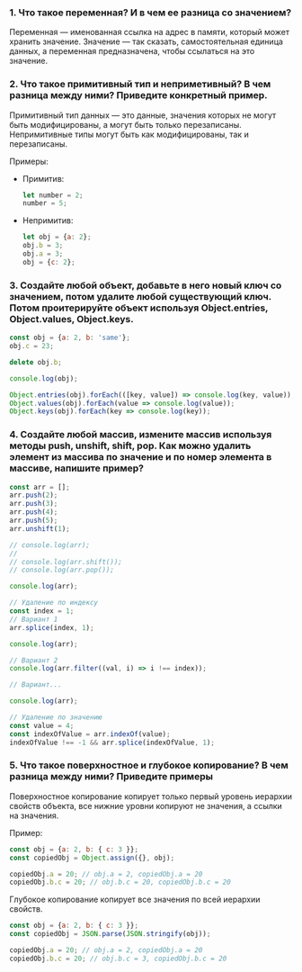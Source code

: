 ### 1. Что такое переменная? И в чем ее разница со значением?
Переменная — именованная ссылка на адрес в памяти, который может хранить значение.
Значение — так сказать, самостоятельная единица данных, а переменная предназначена, чтобы ссылаться на это значение.

### 2. Что такое примитивный тип и неприметивный? В чем разница между ними? Приведите конкретный пример.
Примитивный тип данных — это данные, значения которых не могут быть модифицированы, а могут быть только перезаписаны. Непримитивные типы могут быть как модифицированы, так и перезаписаны.

Примеры:
* Примитив:
  ```js
  let number = 2;
  number = 5;
  ```
* Непримитив:
    ```js
    let obj = {a: 2};
    obj.b = 3;
    obj.a = 3;
    obj = {c: 2};
    ```  

### 3. Создайте любой объект, добавьте в него новый ключ со значением, потом удалите любой существующий ключ. Потом проитерируйте объект используя Object.entries, Object.values, Object.keys.

```js
const obj = {a: 2, b: 'same'};
obj.c = 23;

delete obj.b;

console.log(obj);

Object.entries(obj).forEach(([key, value]) => console.log(key, value));
Object.values(obj).forEach(value => console.log(value));
Object.keys(obj).forEach(key => console.log(key));
```

### 4. Создайте любой массив, измените массив используя методы push, unshift, shift, pop. Как можно удалить элемент из массива по значение и по номер элемента в массиве, напишите пример?

```js
const arr = [];
arr.push(2);
arr.push(3);
arr.push(4);
arr.push(5);
arr.unshift(1);

// console.log(arr);
//
// console.log(arr.shift());
// console.log(arr.pop());

console.log(arr);

// Удаление по индексу
const index = 1;
// Вариант 1
arr.splice(index, 1);

console.log(arr);

// Вариант 2
console.log(arr.filter((val, i) => i !== index));

// Вариант...

console.log(arr);

// Удаление по значению
const value = 4;
const indexOfValue = arr.indexOf(value);
indexOfValue !== -1 && arr.splice(indexOfValue, 1);
```

### 5. Что такое поверхностное и глубокое копирование? В чем разница между ними? Приведите примеры
Поверхностное копирование копирует только первый уровень иерархии свойств объекта, все нижние уровни копируют не значения, а ссылки на значения.

Пример:
```js
const obj = {a: 2, b: { c: 3 }};
const copiedObj = Object.assign({}, obj);

copiedObj.a = 20; // obj.a = 2, copiedObj.a = 20
copiedObj.b.c = 20; // obj.b.c = 20, copiedObj.b.c = 20
```

Глубокое копирование копирует все значения по всей иерархии свойств.

```js
const obj = {a: 2, b: { c: 3 }};
const copiedObj = JSON.parse(JSON.stringify(obj));

copiedObj.a = 20; // obj.a = 2, copiedObj.a = 20
copiedObj.b.c = 20; // obj.b.c = 3, copiedObj.b.c = 20
```
